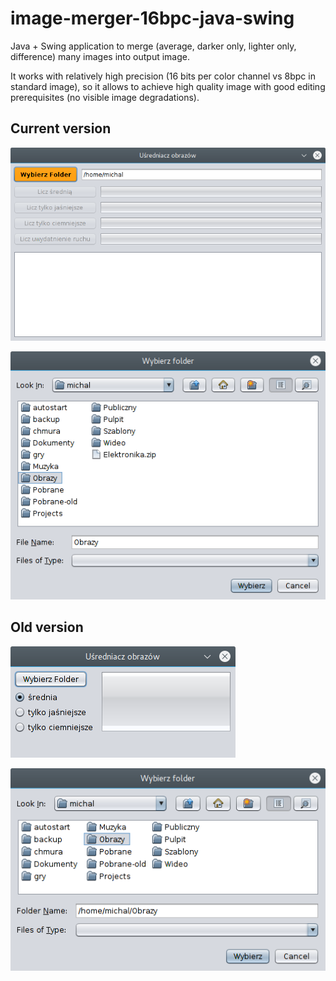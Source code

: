 # image-merger-16bpc-java-swing

Java + Swing application to merge (average, darker only, lighter only, difference) many images into output image. 

It works with relatively high precision (16 bits per color channel vs 8bpc in standard image), so it allows to achieve high quality image with good editing prerequisites (no visible image degradations).

## Current version

![image](https://raw.githubusercontent.com/michal2229/image-merger-16bpc-java-swing/master/screens/screen%201.png)

![image](https://raw.githubusercontent.com/michal2229/image-merger-16bpc-java-swing/master/screens/screen%202.png)

## Old version

![image](https://raw.githubusercontent.com/michal2229/image-merger-16bpc-java-swing/master/screens/screen%20old%201.png)

![image](https://raw.githubusercontent.com/michal2229/image-merger-16bpc-java-swing/master/screens/screen%20old%202.png)

